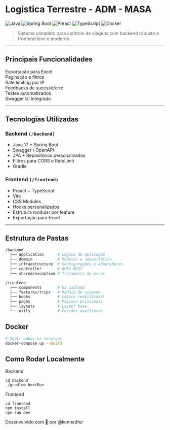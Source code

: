 # Logistica Terrestre - ADM - MASA

![Java](https://img.shields.io/badge/Java-17-blue?style=flat-square&logo=java)
![Spring Boot](https://img.shields.io/badge/SpringBoot-3.x-green?style=flat-square&logo=springboot)
![Preact](https://img.shields.io/badge/Preact-UI-lightblue?style=flat-square&logo=preact)
![TypeScript](https://img.shields.io/badge/TypeScript-4.x-blue?style=flat-square&logo=typescript)
![Docker](https://img.shields.io/badge/Docker-ready-2496ED?style=flat-square&logo=docker)

> Sistema completo para controle de viagens com backend robusto e frontend leve e moderno.

---

## Principais Funcionalidades

Exportação para Excel  
Paginação e filtros  
Rate limiting por IP  
Feedbacks de sucesso/erro  
Testes automatizados  
Swagger UI integrado

---

## Tecnologias Utilizadas

### Backend `(/backend)`
- Java 17 + Spring Boot
- Swagger / OpenAPI
- JPA + Repositórios personalizados
- Filtros para CORS e RateLimit
- Gradle

### Frontend `(/frontend)`
- Preact + TypeScript
- Vite
- CSS Modules
- Hooks personalizados
- Estrutura modular por feature
- Exportação para Excel

---

## Estrutura de Pastas

```bash
/backend
  ├── application      # Lógica de aplicação
  ├── domain           # Modelos e repositórios
  ├── infraestructure  # Configurações e adaptadores
  ├── controller       # APIs REST
  ├── shared/exception # Tratamento de erros

/frontend
  ├── components       # UI isolada
  ├── features/trips   # Módulo de viagens
  ├── hooks            # Lógica reutilizável
  ├── pages            # Páginas principais
  ├── layouts          # Layout base
  └── utils            # Funções auxiliares
```

## Docker

```bash
# Subir ambos os serviços
docker-compose up --build
```

## Como Rodar Localmente
Backend
```
cd backend
./gradlew bootRun
```
Frontend
```
cd frontend
npm install
npm run dev
```
Desenvolvido com 💙 por @kennedfer
